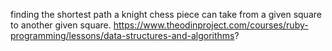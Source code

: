 finding the shortest path a knight chess piece can take from a given square to another given square.
https://www.theodinproject.com/courses/ruby-programming/lessons/data-structures-and-algorithms?